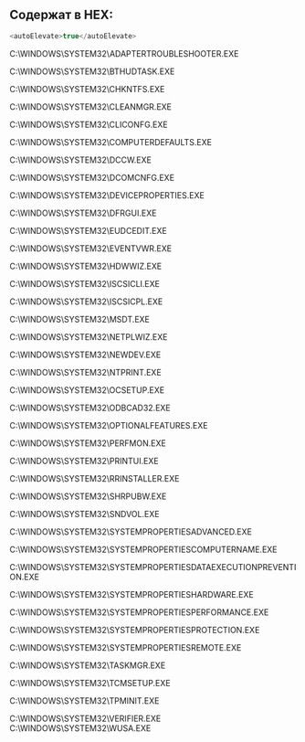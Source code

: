 ## Содержат в HEX: 
```js
<autoElevate>true</autoElevate>
```

C:\WINDOWS\SYSTEM32\ADAPTERTROUBLESHOOTER.EXE

C:\WINDOWS\SYSTEM32\BTHUDTASK.EXE

C:\WINDOWS\SYSTEM32\CHKNTFS.EXE

C:\WINDOWS\SYSTEM32\CLEANMGR.EXE

C:\WINDOWS\SYSTEM32\CLICONFG.EXE

C:\WINDOWS\SYSTEM32\COMPUTERDEFAULTS.EXE

C:\WINDOWS\SYSTEM32\DCCW.EXE

C:\WINDOWS\SYSTEM32\DCOMCNFG.EXE

C:\WINDOWS\SYSTEM32\DEVICEPROPERTIES.EXE

C:\WINDOWS\SYSTEM32\DFRGUI.EXE

C:\WINDOWS\SYSTEM32\EUDCEDIT.EXE

C:\WINDOWS\SYSTEM32\EVENTVWR.EXE

C:\WINDOWS\SYSTEM32\HDWWIZ.EXE

C:\WINDOWS\SYSTEM32\ISCSICLI.EXE

C:\WINDOWS\SYSTEM32\ISCSICPL.EXE

C:\WINDOWS\SYSTEM32\MSDT.EXE

C:\WINDOWS\SYSTEM32\NETPLWIZ.EXE

C:\WINDOWS\SYSTEM32\NEWDEV.EXE

C:\WINDOWS\SYSTEM32\NTPRINT.EXE

C:\WINDOWS\SYSTEM32\OCSETUP.EXE

C:\WINDOWS\SYSTEM32\ODBCAD32.EXE

C:\WINDOWS\SYSTEM32\OPTIONALFEATURES.EXE

C:\WINDOWS\SYSTEM32\PERFMON.EXE

C:\WINDOWS\SYSTEM32\PRINTUI.EXE

C:\WINDOWS\SYSTEM32\RRINSTALLER.EXE

C:\WINDOWS\SYSTEM32\SHRPUBW.EXE

C:\WINDOWS\SYSTEM32\SNDVOL.EXE

C:\WINDOWS\SYSTEM32\SYSTEMPROPERTIESADVANCED.EXE

C:\WINDOWS\SYSTEM32\SYSTEMPROPERTIESCOMPUTERNAME.EXE

C:\WINDOWS\SYSTEM32\SYSTEMPROPERTIESDATAEXECUTIONPREVENTION.EXE

C:\WINDOWS\SYSTEM32\SYSTEMPROPERTIESHARDWARE.EXE

C:\WINDOWS\SYSTEM32\SYSTEMPROPERTIESPERFORMANCE.EXE

C:\WINDOWS\SYSTEM32\SYSTEMPROPERTIESPROTECTION.EXE

C:\WINDOWS\SYSTEM32\SYSTEMPROPERTIESREMOTE.EXE

C:\WINDOWS\SYSTEM32\TASKMGR.EXE

C:\WINDOWS\SYSTEM32\TCMSETUP.EXE

C:\WINDOWS\SYSTEM32\TPMINIT.EXE

C:\WINDOWS\SYSTEM32\VERIFIER.EXE
C:\WINDOWS\SYSTEM32\WUSA.EXE
